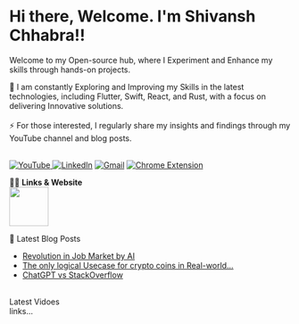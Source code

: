 # Hi there, Welcome. I'm Shivansh Chhabra!! 
Welcome to my Open-source hub, where I Experiment and Enhance my skills through hands-on projects.


🔭  I am constantly Exploring and Improving my Skills in the latest technologies, including Flutter, Swift, React, and Rust, with a focus on delivering Innovative solutions.
<br><br>
⚡  For those interested, I regularly share my insights and findings through my YouTube channel and blog posts. <br>




<br><a href="https://www.youtube.com/">![YouTube](https://img.shields.io/badge/YouTube-%23FF0000.svg?style=for-the-badge&logo=YouTube&logoColor=white) </a>
<a href="www.linkedin.com/in/">![LinkedIn](https://img.shields.io/badge/linkedin-%230077B5.svg?style=for-the-badge&logo=linkedin&logoColor=white)</a>
<a href="www.linkedin.com/in/" >![Gmail](https://img.shields.io/badge/Gmail-D14836?style=for-the-badge&logo=gmail&logoColor=white)</a>
<a href="www.linkedin.com/in/">![Chrome Extension](https://img.shields.io/badge/Google_Play-414141?style=for-the-badge&logo=google-play&logoColor=white)</a>

👨‍💻  **Links & Website**<br>
<a href="www.linkedin.com/in/"> <img height="70px" src="https://img.icons8.com/avantgarde/100/null/internet.png"/> </a>

📕  Latest Blog Posts
- [Revolution in Job Market by AI](https://medium.com/@shivanshchhabra02/jobs-revolution-by-chatgpt-ac296e958c6e)
- [The only logical Usecase for crypto coins in Real-world…](https://medium.com/@shivanshchhabra02/the-use-case-for-crypto-coins-in-real-world-499816624884)
- [ChatGPT vs StackOverflow](https://medium.com/@shivanshchhabra02/chatgpt-vs-stackoverflow-c8255c8829dd)

<br>  Latest Vidoes <br>
links...
